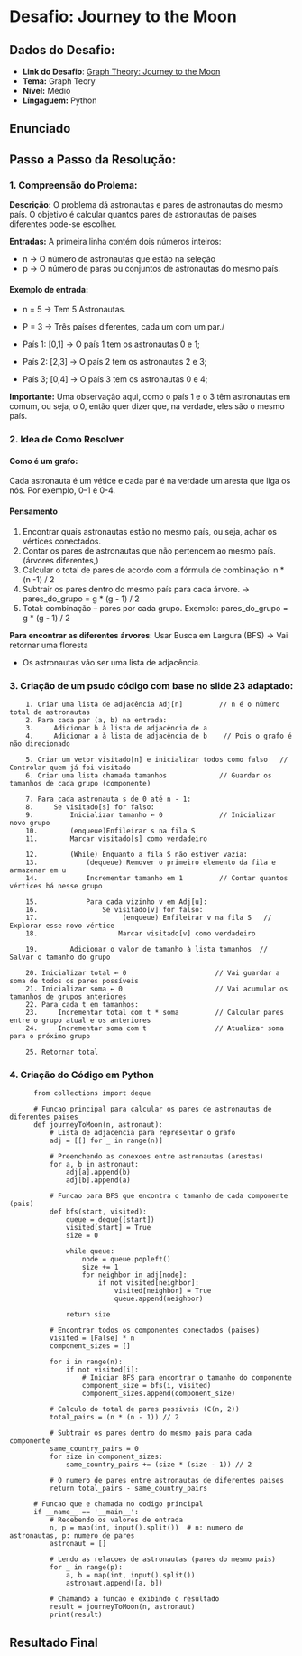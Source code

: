 # Desafio: Journey to the Moon

## Dados do Desafio:

- **Link do Desafio**: [Graph Theory: Journey to the Moon](https://www.hackerrank.com/challenges/journey-to-the-moon/problem)
- **Tema:** Graph Teory
- **Nível:** Médio
- **Língaguem:** Python



## Enunciado


## Passo a Passo da Resolução:


### 1. Compreensão do Prolema:




**Descrição:** O problema dá astronautas e pares de astronautas do mesmo país. O objetivo é calcular quantos pares de astronautas de países diferentes pode-se escolher.

**Entradas:** 
A primeira linha contém dois números inteiros:

  - n → O número de astronautas que  estão na seleção
  - p → O número de paras ou conjuntos de astronautas do mesmo país.

#### Exemplo de entrada: 

- n = 5 → Tem 5 Astronautas.

- P = 3 → Três países diferentes, cada um com um par./

- País 1: [0,1] → O país 1 tem os astronautas 0 e 1;

- País 2: [2,3] → O país 2 tem os astronautas  2 e 3;

- País 3; [0,4] → O país 3 tem os astronautas 0 e 4; 

**Importante:** Uma observação aqui, como o país 1 e o 3 têm astronautas em comum, ou seja, o 0, então quer dizer que, na verdade, eles são o mesmo país.

### 2. Idea de Como Resolver

#### Como é um grafo:

Cada astronauta é um vétice e cada par é na verdade um aresta que liga os nós. Por exemplo, 0–1 e 0-4.

#### Pensamento

1. Encontrar quais astronautas estão no mesmo país, ou seja, achar os vértices conectados.
2. Contar os pares de astronautas que não pertencem ao mesmo país. (árvores diferentes,)
3. Calcular o total de pares de acordo com a fórmula de combinação: n * (n -1) / 2
4. Subtrair os pares dentro do mesmo país para cada árvore. → pares_do_grupo = g * (g - 1) / 2
5. Total: combinação – pares por cada grupo. Exemplo: pares_do_grupo = g * (g - 1) / 2

**Para encontrar as diferentes árvores**: Usar Busca em Largura (BFS) -> Vai retornar uma floresta

- Os astronautas vão ser uma lista de adjacência.


### 3. Criação de um psudo código com base no slide 23 adaptado:
        
        1. Criar uma lista de adjacência Adj[n]         // n é o número total de astronautas
        2. Para cada par (a, b) na entrada:
        3.     Adicionar b à lista de adjacência de a   
        4.     Adicionar a à lista de adjacência de b    // Pois o grafo é não direcionado
        
        5. Criar um vetor visitado[n] e inicializar todos como falso   // Controlar quem já foi visitado
        6. Criar uma lista chamada tamanhos             // Guardar os tamanhos de cada grupo (componente)
        
        7. Para cada astronauta s de 0 até n - 1:
        8.     Se visitado[s] for falso:                
        9.         Inicializar tamanho ← 0              // Inicializar  novo grupo
        10.        (enqueue)Enfileirar s na fila S               
        11.        Marcar visitado[s] como verdadeiro  
        
        12.        (While) Enquanto a fila S não estiver vazia: 
        13.            (dequeue) Remover o primeiro elemento da fila e armazenar em u
        14.            Incrementar tamanho em 1         // Contar quantos vértices há nesse grupo
        
        15.            Para cada vizinho v em Adj[u]:   
        16.                Se visitado[v] for falso:
        17.                     (enqueue) Enfileirar v na fila S   // Explorar esse novo vértice
        18.                    Marcar visitado[v] como verdadeiro
        
        19.        Adicionar o valor de tamanho à lista tamanhos  // Salvar o tamanho do grupo
        
        20. Inicializar total ← 0                      // Vai guardar a soma de todos os pares possíveis
        21. Inicializar soma ← 0                       // Vai acumular os tamanhos de grupos anteriores
        22. Para cada t em tamanhos:
        23.     Incrementar total com t * soma         // Calcular pares entre o grupo atual e os anteriores
        24.     Incrementar soma com t                 // Atualizar soma para o próximo grupo
        
        25. Retornar total                            

### 4. Criação do Código em Python

          from collections import deque
          
          # Funcao principal para calcular os pares de astronautas de diferentes paises
          def journeyToMoon(n, astronaut):
              # Lista de adjacencia para representar o grafo
              adj = [[] for _ in range(n)]
              
              # Preenchendo as conexoes entre astronautas (arestas)
              for a, b in astronaut:
                  adj[a].append(b)
                  adj[b].append(a)
              
              # Funcao para BFS que encontra o tamanho de cada componente (pais)
              def bfs(start, visited):
                  queue = deque([start])
                  visited[start] = True
                  size = 0
                  
                  while queue:
                      node = queue.popleft()
                      size += 1
                      for neighbor in adj[node]:
                          if not visited[neighbor]:
                              visited[neighbor] = True
                              queue.append(neighbor)
                  
                  return size
              
              # Encontrar todos os componentes conectados (paises)
              visited = [False] * n
              component_sizes = []
              
              for i in range(n):
                  if not visited[i]:
                      # Iniciar BFS para encontrar o tamanho do componente
                      component_size = bfs(i, visited)
                      component_sizes.append(component_size)
              
              # Calculo do total de pares possiveis (C(n, 2))
              total_pairs = (n * (n - 1)) // 2
              
              # Subtrair os pares dentro do mesmo pais para cada componente
              same_country_pairs = 0
              for size in component_sizes:
                  same_country_pairs += (size * (size - 1)) // 2
              
              # O numero de pares entre astronautas de diferentes paises
              return total_pairs - same_country_pairs
          
          # Funcao que e chamada no codigo principal
          if __name__ == '__main__':
              # Recebendo os valores de entrada
              n, p = map(int, input().split())  # n: numero de astronautas, p: numero de pares
              astronaut = []
              
              # Lendo as relacoes de astronautas (pares do mesmo pais)
              for _ in range(p):
                  a, b = map(int, input().split())
                  astronaut.append([a, b])
              
              # Chamando a funcao e exibindo o resultado
              result = journeyToMoon(n, astronaut)
              print(result)


## Resultado Final
